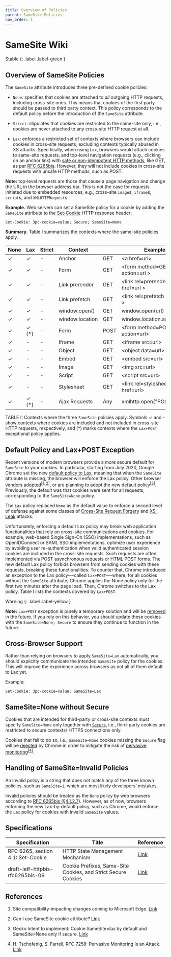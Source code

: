 ```yaml
---
title: Overview of Policies
parent: SameSite Policies
nav_order: 1
---
```


# SameSite Wiki

Stable
{: .label .label-green }

## Overview of SameSite Policies


The `SameSite` attribute introduces three pre-defined cookie policies:

- `None`: specifies that cookies are attached to *all* outgoing HTTP requests, including cross-site ones. This means that cookies of the first party should be passed to third party context. This policy corresponds to the default policy before the introduction of the `SameSite` attribute. 

- `Strict`: stipulates that cookies are restricted to the same-site only, i.e., cookies are never attached to any cross-site HTTP request at all.

- `Lax`: enforces a restricted set of contexts where browsers can include cookies in cross-site requests, excluding contexts typically abused in XS attacks. Specifically, when using `Lax`, browsers would attach cookies to same-site requests, and top-level navigation requests (e.g., clicking on an anchor link) with [safe or non-idempotent HTTP methods](https://developer.mozilla.org/en-US/docs/Glossary/Safe/HTTP), like GET, as per [RFC 6265bis](https://tools.ietf.org/html/draft-ietf-httpbis-rfc6265bis-05). However, they will
not include cookies in cross-site requests with unsafe HTTP methods, such as POST. 


**Note:** top-level requests are those that cause a page navigation and change the URL in the browser address bar. This is not the case for requests initiated due to embedded resources, e.g., cross-site `image`s, `iframe`s, `script`s, and `XMLHTTPRequest`s.    



**Example.** Web servers can set a SameSite policy for a cookie by adding the `SameSite` attribute to the [Set-Cookie](https://developer.mozilla.org/en-US/docs/Web/HTTP/Headers/Set-Cookie/SameSite) HTTP response header:

```
Set-Cookie: 3pc-cookie=value; Secure; SameSite=None
```


**Summary.** Table I summarizes the contexts where the same-site policies apply.


| **None** 	| **Lax**    	| **Strict** 	| **Context**     	|      	| **Example**                      	|
|----------	|------------	|------------	|-----------------	|------	|----------------------------------	|
| ✓       	| ✓         	| -          	| Anchor          	| GET  	| \<a href=url\>                   	|
| ✓       	| ✓         	| -          	| Form            	| GET  	| \<form method=GET action=url \>  	|
| ✓       	| ✓         	| -          	| Link prerender  	| GET  	| \<link rel=prerender href=url \> 	|
| ✓       	| ✓         	| -          	| Link prefetch   	| GET  	| \<link rel=prefetch href=url \>  	|
| ✓       	| ✓         	| -          	| window.open()   	| GET  	| window.open(url)                 	|
| ✓       	| ✓         	| -          	| window.location 	| GET  	| window.location.assign(url)      	|
| ✓       	| ✓     (*) 	| -          	| Form            	| POST 	| \<form method=POST action=url\>  	|
| ✓       	| -          	| -          	| Iframe          	| GET  	| \<iframe src=url\>               	|
| ✓       	| -          	| -          	| Object          	| GET  	| \<object data=url\>              	|
| ✓       	| -          	| -          	| Embed           	| GET  	| \<embed src=url\>                	|
| ✓       	| -          	| -          	| Image           	| GET  	| \<img src=url\>                  	|
| ✓       	| -          	| -          	| Script          	| GET  	| \<script src=url\>               	|
| ✓       	| -          	| -          	| Stylesheet      	| GET  	| \<link rel=stylesheet href=url\> 	|
| ✓       	| ✓     (*) 	| -          	| Ajax Requests   	| Any  	| xmlhttp.open("POST", url)        	|

TABLE I: Contexts where the three `SameSite` policies apply. Symbols ✓ and - show contexts where cookies
are included and not included in cross-site HTTP requests, respectively, and (\*) marks contexts where the `Lax+POST` exceptional policy applies. 



## Default Policy and Lax+POST Exception

Recent versions of modern browsers provide a more secure default for `SameSite` to your cookies. In particular, starting from July 2020, Google Chrome set the new [default policy to Lax](https://www.chromestatus.com/feature/5088147346030592), meaning that when the `SameSite` attribute is missing, the browser will enforce the Lax policy. Other browser vendors adopted<sup>[\[1, 2\]](#references)</sup>, or are planning to adopt the new default policy<sup>[\[3\]](#references)</sup>. Previously, the default was that cookies were sent for all requests, corresponding to the `SameSite=None` policy.

The `Lax` policy replaced `None` as the default value to enforce a second level of defense against some classes of [Cross-Site Request Forgery](https://arxiv.org/pdf/1708.08786.pdf) and [XS-Leak](https://publications.cispa.saarland/3329/1/COSI.pdf) attacks.

Unfortunately, enforcing a default Lax policy may break web application functionalities that rely on cross-site communications and cookies. For example, web-based Single Sign-On (SSO) implementations, such as OpenIDConnect or SAML SSO implementations, optimize user experience by avoiding user re-authentication when valid authenticated session cookies are included in the cross-site requests. Such requests are often implemented via POST asynchronous requests or HTML POST forms. The new default Lax policy forbids browsers from sending cookies with these requests, breaking these functionalities. To counter that, Chrome introduced an exception to the Lax policy---called `Lax+POST`---where, for all cookies without the `SameSite` attribute, Chrome applies the None policy only for the first two minutes after the page load. Then, Chrome switches to the Lax policy. Table I lists the contexts covered by `Lax+POST`.

Warning
{: .label .label-yellow }

**Note:** `Lax+POST` exception is purely a temporary solution and will be [removed](https://www.chromium.org/updates/same-site/faq/#q-what-is-the-lax-post-mitigation) in the future.  If you rely on this behavior, you should update these cookies with the `SameSite=None; Secure` to ensure they continue to function in the future.


## Cross-Browser Support

Rather than relying on browsers to apply `SameSite=Lax` automatically, you should explicitly communicate the intended `SameSite` policy for the cookies. This will improve the experience across browsers as not all of them default to Lax yet.

Example:

```
Set-Cookie: 3pc-cookie=value; SameSite=Lax
```

## SameSite=None without Secure

Cookies that are intended for third-party or cross-site contexts must specify `SameSite=None` only together with [`Secure`](https://developer.mozilla.org/en-US/docs/Web/HTTP/Cookies), i.e., third-party cookies are restricted to secure contexts/ HTTPS connections only.

Cookies that fail to do so, i.e., `SameSite=None` cookies missing the `Secure` flag will be [rejected](https://www.chromestatus.com/feature/5633521622188032) by Chrome in order to mitigate the risk of [pervasive monitoring](https://www.heise.de/netze/rfc/rfcs/rfc7258.shtml)<sup>[\[4\]](#references)</sup>.


## Handling of SameSite=Invalid Policies

An invalid policy is a string that does not match any of the three known policies, such as `SameSite=1`, which are most likely developers’ mistakes.

Invalid policies should be treated as the `None` policy by web browsers according to [RFC 6265bis (§4.1.2.7)](https://datatracker.ietf.org/doc/html/draft-ietf-httpbis-rfc6265bis-05#section-4.1.2.7). However, as of now, browsers enforcing the new Lax-by-default policy, such as Chrome, would enforce the `Lax` policy for cookies with invalid `SameSite` values. 


## Specifications

| **Specification**                 	| **Title**                                                     	| **Reference**                                                                  	|
|-----------------------------------	|---------------------------------------------------------------	|--------------------------------------------------------------------------------	|
| RFC 6265, section 4.1: Set-Cookie 	| HTTP State Management Mechanism                               	| [Link](https://datatracker.ietf.org/doc/html/rfc6265#section-4.1)              	|
| draft-ietf-httpbis-rfc6265bis-09  	| Cookie Prefixes, Same-Site Cookies, and Strict Secure Cookies 	| [Link](https://datatracker.ietf.org/doc/html/draft-ietf-httpbis-rfc6265bis-09) 	|


## References

1. Site compatibility-impacting changes coming to Microsoft Edge. [Link](https://docs.microsoft.com/en-us/microsoft-edge/web-platform/site-impacting-changes)

2. Can I use SameSite cookie attribute? [Link](https://caniuse.com/?search=samesite)

3. Gecko Intent to implement: Cookie SameSite=lax by default and SameSite=None only if secure. [Link](https://groups.google.com/forum/#!msg/mozilla.dev.platform/nx2uP0CzA9k/BNVPWDHsAQAJ)

4. H. Tschofenig, S. Farrell, RFC 7258: Pervasive Monitoring Is an Attack. [Link](https://datatracker.ietf.org/doc/html/rfc7258)

